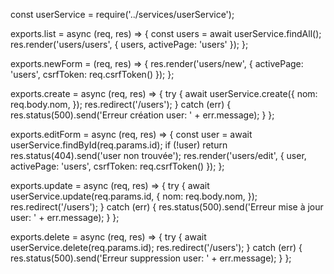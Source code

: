 const userService = require('../services/userService');

exports.list = async (req, res) => {
  const users = await userService.findAll();
  res.render('users/users', { users, activePage: 'users' });
};

exports.newForm = (req, res) => {
  res.render('users/new', { activePage: 'users', csrfToken: req.csrfToken() });
};

exports.create = async (req, res) => {
  try {
    await userService.create({
      nom: req.body.nom,
    });
    res.redirect('/users');
  } catch (err) {
    res.status(500).send('Erreur création user: ' + err.message);
  }
};

exports.editForm = async (req, res) => {
  const user = await userService.findById(req.params.id);
  if (!user) return res.status(404).send('user non trouvée');
  res.render('users/edit', { user, activePage: 'users', csrfToken: req.csrfToken() });
};

exports.update = async (req, res) => {
  try {
    await userService.update(req.params.id, {
      nom: req.body.nom,
    });
    res.redirect('/users');
  } catch (err) {
    res.status(500).send('Erreur mise à jour user: ' + err.message);
  }
};

exports.delete = async (req, res) => {
  try {
    await userService.delete(req.params.id);
    res.redirect('/users');
  } catch (err) {
    res.status(500).send('Erreur suppression user: ' + err.message);
  }
};